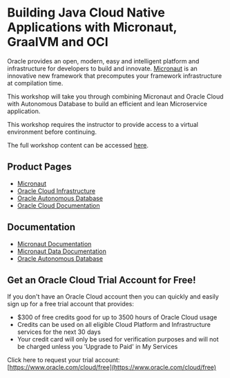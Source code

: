 # Building Java Cloud Native Applications with Micronaut, GraalVM and OCI

Oracle provides an open, modern, easy and intelligent platform and infrastructure for developers to build and innovate. [Micronaut](https://micronaut.io) is an innovative new framework that precomputes your framework infrastructure at compilation time.

This workshop will take you through combining Micronaut and Oracle Cloud with Autonomous Database to build an efficient and lean Microservice application.

This workshop requires the instructor to provide access to a virtual environment before continuing.

The full workshop content can be accessed [here](https://graemerocher.github.io/micronaut-oraclecloud-workshop/workshop/).

## Product Pages
- [Micronaut](https://micronaut.io/)
- [Oracle Cloud Infrastructure](https://www.oracle.com/cloud/)
- [Oracle Autonomous Database](https://www.oracle.com/autonomous-database/)
- [Oracle Cloud Documentation](https://docs.cloud.oracle.com/en-us/iaas/Content/home.htm)

## Documentation
- [Micronaut Documentation](https://micronaut.io/documentation.html)
- [Micronaut Data Documentation](https://micronaut-projects.github.io/micronaut-data/latest/guide/index.html)
- [Oracle Autonomous Database](https://docs.cloud.oracle.com/en-us/iaas/Content/Database/Concepts/adboverview.htm)

## Get an Oracle Cloud Trial Account for Free!

If you don't have an Oracle Cloud account then you can quickly and easily sign up for a free trial account that provides:
- $300 of free credits good for up to 3500 hours of Oracle Cloud usage
- Credits can be used on all eligible Cloud Platform and Infrastructure services for the next 30 days
- Your credit card will only be used for verification purposes and will not be charged unless you 'Upgrade to Paid' in My Services

Click here to request your trial account: [https://www.oracle.com/cloud/free](https://www.oracle.com/cloud/free)

